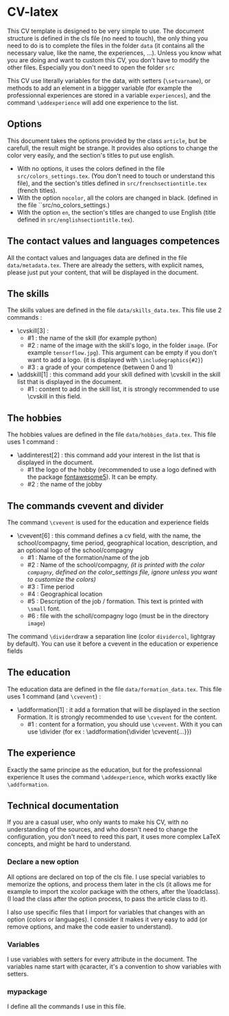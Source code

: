 # CV-latex
This CV template is designed to be very simple to use. The document structure is defined in the cls file (no need to touch), the only thing you need to do is to complete the files in the folder ``data`` (it contains all the necessary value, like the name, the experiences, ...).
Unless you know what you are doing and want to custom this CV, you don't have to modify the other files. Especially you don't need to open the folder ``src``

This CV use literally variables for the data, with setters (``\setvarname``), or methods to add an element in a biggger variable (for example the professionnal experiences are stored in a variable ``experiences``), and the command ``\addexperience`` will add one experience to the list.

## Options
This document takes the options provided by the class ``article``, but be carefull, the result might be strange.
It provides also options to change the color very easily, and the section's titles to put use english.
* With no options, it uses the colors defined in the file ``src/colors_settings.tex``. (You don't need to touch or understand this file), and the section's titles defined in ``src/frenchsectiontitle.tex`` (french titles).
* With the option ``nocolor``, all the colors are changed in black. (defined in the file ``src/no_colors_settings.)
* With the option ``en``, the section's titles are changed to use English (title defined in ``src/englishsectiontitle.tex``).

## The contact values and languages competences
All the contact values and languages data are defined in the file ``data/metadata.tex``. There are already the setters, with explicit names, please just put your content, that will be displayed in the document.

## The skills
The skills values are defined in the file ``data/skills_data.tex``. 
This file use 2 commands : 
* \cvskill[3] : 
    * #1 : the name of the skill (for example python)
    * #2 : name of the image with the skill's logo, in the folder ``image``. (For example ``tensorflow.jpg``). This argument can be empty if you don't want to add a logo. (it is displayed with ``\includegraphics{#2}``)
    * #3 : a grade of your competence (between 0 and 1)
* \addskill[1] : this command add your skill defined with \cvskill in the skill list that is displayed in the document.
    * #1 : content to add in the skill list, it is strongly recommended to use \cvskill in this field.

## The hobbies
The hobbies values are defined in the file ``data/hobbies_data.tex``.
This file uses 1 command : 
* \addinterest[2] : this command add your interest in the list that is displayed in the document.
    * #1 the logo of the hobby (recommended to use a logo defined with the package [fontawesome5](https://latexdraw.com/wp-content/uploads/2021/01/fontawesome5_2.pdf)). It can be empty.
    * #2 : the name of the jobby

## The commands cvevent and divider

The command ``\cvevent`` is used for the education and experience fields
* \cvevent[6] : this command defines a cv field, with the name, the school/compagny, time period, geographical location, description, and an optional logo of the school/compagny
    * #1 : Name of the formation/name of the job
    * #2 : Name of the school/compagny, _(it is printed with the color ``compagny``, defined on the color_settings file, ignore unless you want to customize the colors)_
    * #3 : Time period
    * #4 : Geographical location
    * #5 : Description of the job / formation. This text is printed with ``\small`` font. 
    * #6 : file with the scholl/compagny logo (must be in the directory ``image``)

The command ``\divider``draw a separation line (color ``dividercol``, lightgray by default). You can use it before a cvevent in the education or experience fields
## The education
The education data are defined in the file ``data/formation_data.tex``. This file uses 1 command (and ``\cvevent``) : 

* \addformation[1] : it add a formation that will be displayed in the section Formation. It is strongly recommended to use ``\cvevent`` for the content.
    * #1 : content for a formation, you should use ``\cvevent``. With it you can use \divider (for ex : \addformation{\divider \cvevent{...}})

## The experience 
Exactly the same principe as the education, but for the professionnal experience
It uses the command ``\addexperience``, which works exactly like ``\addformation``.

## Technical documentation

If you are a casual user, who only wants to make his CV, with no understanding of the sources, and who doesn't need to change the configuration, you don't need to reed this part, it uses more complex LaTeX concepts, and might be hard to understand.

### Declare a new option 

All options are declared on top of the cls file. I use special variables to memorize the options, and process them later in the cls (it allows me for example to import the xcolor package with the others, after the \loadclass). (I load the class after the option process, to pass the article class to it).

I also use specific files that I import for variables that changes with an option (colors or languages). I consider it makes it very easy to add (or remove options, and make the code easier to understand).

### Variables

I use variables with setters for every attribute in the document. The variables name start with ``@``caracter, it's a convention to show variables with setters.

### mypackage

I define all the commands I use in this file.